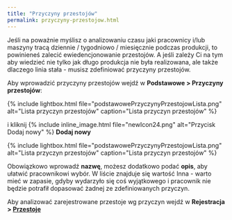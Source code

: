```yaml
---
title: "Przyczyny przestojów"
permalink: przyczyny-przestojow.html 
---
```


Jeśli na poważnie myślisz o analizowaniu czasu jaki pracownicy i/lub maszyny tracą dziennie / tygodniowo / miesięcznie podczas produkcji, to powinieneś zalecić ewiedencjonowanie przestojów. A jeśli zależy Ci na tym aby wiedzieć nie tylko jak długo produkcja nie była realizowana, ale także dlaczego linia stała - musisz zdefiniować przyczyny przestojów.

Aby wprowadzić przyczyny przestojów wejdź w **Podstawowe > Przyczyny przestojów**:

{% include lightbox.html file="podstawowePrzyczynyPrzestojowLista.png" alt="Lista przyczyn przestojów" caption="Lista przyczyn przestojów" %}

i kliknij {% include inline_image.html file="newIcon24.png" alt="Przycisk Dodaj nowy" %} **Dodaj nowy**

{% include lightbox.html file="podstawowePrzyczynyPrzestojowLista.png" alt="Lista przyczyn przestojów" caption="Lista przyczyn przestojów" %}

Obowiązkowo wprowadź **nazwę**, możesz dodatkowo podać **opis**, aby ułatwić pracownikowi wybór. W liście znajduje się wartość Inna - warto mieć w zapasie, gdyby wydarzyło się coś wyjątkowego i pracownik nie będzie potrafił dopasować żadnej ze zdefiniowanych przyczyn.

Aby analizować zarejestrowane przestoje wg przyczyn wejdź w **Rejestracja > [Przestoje](/przestoje)**